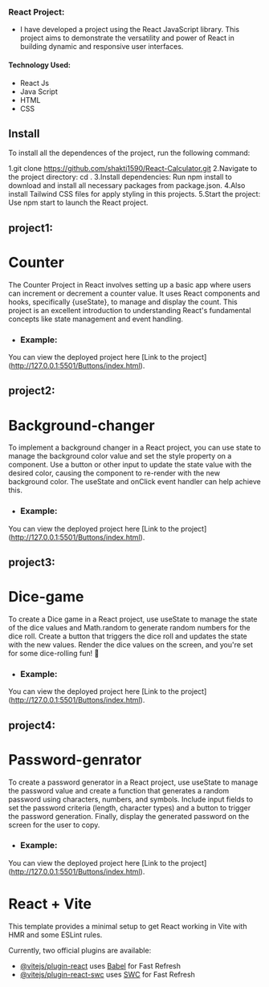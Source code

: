 ### React Project:

 - I have developed a project using the React JavaScript library. This project aims to demonstrate the versatility and power of React in building dynamic and responsive user interfaces.

#### Technology Used:
 - React Js
 - Java Script
 - HTML
 - CSS

 ## Install

To install all the dependences of the project, run the following command:

1.git clone https://github.com/shakti1590/React-Calculator.git
2.Navigate to the project directory: cd <project-directory>.
3.Install dependencies: Run npm install to download and install all necessary packages from package.json.
4.Also install Tailwind CSS files for apply styling in this projects.
5.Start the project: Use npm start to launch the React project.


## project1:
# Counter
       
The Counter Project in React involves setting up a basic app where users can increment or decrement a counter value. It uses React components and hooks,            specifically {useState}, to manage and display the count. This project is an excellent introduction to understanding React's fundamental concepts like state        management and event handling.


-   ### Example:
You can view the deployed project here [Link to the project] (http://127.0.0.1:5501/Buttons/index.html).

## project2:
# Background-changer
To implement a background changer in a React project, you can use state to manage the background color value and set the style property on a component. Use a button or other input to update the state value with the desired color, causing the component to re-render with the new background color. The useState and onClick event handler can help achieve this.


-   ### Example:
You can view the deployed project here [Link to the project] (http://127.0.0.1:5501/Buttons/index.html).

## project3:
# Dice-game
To create a Dice game in a React project, use useState to manage the state of the dice values and Math.random to generate random numbers for the dice roll. Create a button that triggers the dice roll and updates the state with the new values. Render the dice values on the screen, and you're set for some dice-rolling fun! 🎲


-   ### Example:
You can view the deployed project here [Link to the project] (http://127.0.0.1:5501/Buttons/index.html).

## project4:
# Password-genrator
To create a password generator in a React project, use useState to manage the password value and create a function that generates a random password using characters, numbers, and symbols. Include input fields to set the password criteria (length, character types) and a button to trigger the password generation. Finally, display the generated password on the screen for the user to copy.


-   ### Example:
You can view the deployed project here [Link to the project] (http://127.0.0.1:5501/Buttons/index.html).







# React + Vite

This template provides a minimal setup to get React working in Vite with HMR and some ESLint rules.

Currently, two official plugins are available:

- [@vitejs/plugin-react](https://github.com/vitejs/vite-plugin-react/blob/main/packages/plugin-react/README.md) uses [Babel](https://babeljs.io/) for Fast Refresh
- [@vitejs/plugin-react-swc](https://github.com/vitejs/vite-plugin-react-swc) uses [SWC](https://swc.rs/) for Fast Refresh
